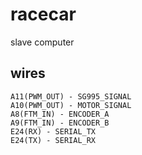 # racecar

slave computer

## wires
```
A11(PWM_OUT) - SG995_SIGNAL
A10(PWM_OUT) - MOTOR_SIGNAL
A8(FTM_IN) - ENCODER_A
A9(FTM_IN) - ENCODER_B
E24(RX) - SERIAL_TX
E24(TX) - SERIAL_RX
```
